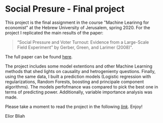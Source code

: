 # Social Presure - Final project

This project is the final assignment in the course "Machine Learinng for economist" at the Hebrew University of Jerusalem, spring 2020.
For the project I replicated the main results of the paper:
> “Social Pressure and Voter Turnout: Evidence from a Large-Scale Field Experiment” by Gerber, Green, and Larimer (2008)".


The full paper can be found [here](https://isps.yale.edu/sites/default/files/publication/2012/12/ISPS08-001.pdf).


The project includes some model extentions and other Machine Learning methods that shed lights on causality and hetrogenienty questions.
Finally, using the same data, I built a prediction models (Logistic regression with regularizations, Random Forests, boosting and principale component algorithms).
The models perfofmance was compared to pick the best one in terms of predicting power. Additionally, variable importance analysis was made.

Please take a moment to read the project in the following *[link](https://raw.githack.com/elior631/Final-Project-ML/master/Social-Pressure.html)*. Enjoy!

Elior Bliah

